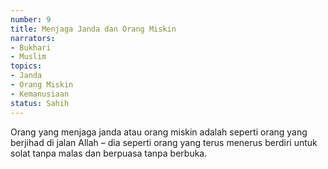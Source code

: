 ```yaml
---
number: 9
title: Menjaga Janda dan Orang Miskin
narrators:
- Bukhari
- Muslim
topics:
- Janda
- Orang Miskin
- Kemanusiaan
status: Sahih
---
```


Orang yang menjaga janda atau orang miskin adalah seperti orang yang berjihad di jalan Allah – dia seperti orang yang terus menerus berdiri untuk solat tanpa malas dan berpuasa tanpa berbuka.
